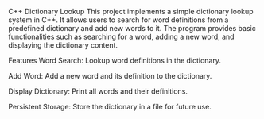 C++ Dictionary Lookup
This project implements a simple dictionary lookup system in C++. It allows users to search for word definitions from a predefined dictionary and add new words to it. The program provides basic functionalities such as searching for a word, adding a new word, and displaying the dictionary content.

Features
Word Search: Lookup word definitions in the dictionary.

Add Word: Add a new word and its definition to the dictionary.

Display Dictionary: Print all words and their definitions.

Persistent Storage: Store the dictionary in a file for future use.
